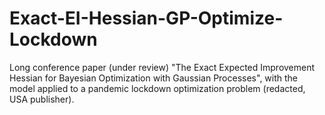 # Exact-EI-Hessian-GP-Optimize-Lockdown
Long conference paper (under review) "The Exact Expected Improvement Hessian for Bayesian Optimization with Gaussian Processes", with the model applied to a pandemic lockdown optimization problem (redacted, USA publisher).
